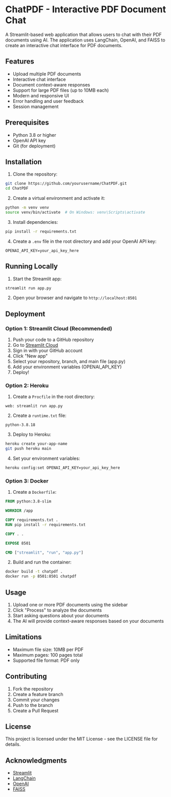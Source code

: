 # ChatPDF - Interactive PDF Document Chat

A Streamlit-based web application that allows users to chat with their PDF documents using AI. The application uses LangChain, OpenAI, and FAISS to create an interactive chat interface for PDF documents.

## Features

- Upload multiple PDF documents
- Interactive chat interface
- Document context-aware responses
- Support for large PDF files (up to 10MB each)
- Modern and responsive UI
- Error handling and user feedback
- Session management

## Prerequisites

- Python 3.8 or higher
- OpenAI API key
- Git (for deployment)

## Installation

1. Clone the repository:
```bash
git clone https://github.com/yourusername/ChatPDF.git
cd ChatPDF
```

2. Create a virtual environment and activate it:
```bash
python -m venv venv
source venv/bin/activate  # On Windows: venv\Scripts\activate
```

3. Install dependencies:
```bash
pip install -r requirements.txt
```

4. Create a `.env` file in the root directory and add your OpenAI API key:
```
OPENAI_API_KEY=your_api_key_here
```

## Running Locally

1. Start the Streamlit app:
```bash
streamlit run app.py
```

2. Open your browser and navigate to `http://localhost:8501`

## Deployment

### Option 1: Streamlit Cloud (Recommended)

1. Push your code to a GitHub repository
2. Go to [Streamlit Cloud](https://share.streamlit.io/)
3. Sign in with your GitHub account
4. Click "New app"
5. Select your repository, branch, and main file (app.py)
6. Add your environment variables (OPENAI_API_KEY)
7. Deploy!

### Option 2: Heroku

1. Create a `Procfile` in the root directory:
```
web: streamlit run app.py
```

2. Create a `runtime.txt` file:
```
python-3.8.18
```

3. Deploy to Heroku:
```bash
heroku create your-app-name
git push heroku main
```

4. Set your environment variables:
```bash
heroku config:set OPENAI_API_KEY=your_api_key_here
```

### Option 3: Docker

1. Create a `Dockerfile`:
```dockerfile
FROM python:3.8-slim

WORKDIR /app

COPY requirements.txt .
RUN pip install -r requirements.txt

COPY . .

EXPOSE 8501

CMD ["streamlit", "run", "app.py"]
```

2. Build and run the container:
```bash
docker build -t chatpdf .
docker run -p 8501:8501 chatpdf
```

## Usage

1. Upload one or more PDF documents using the sidebar
2. Click "Process" to analyze the documents
3. Start asking questions about your documents
4. The AI will provide context-aware responses based on your documents

## Limitations

- Maximum file size: 10MB per PDF
- Maximum pages: 100 pages total
- Supported file format: PDF only

## Contributing

1. Fork the repository
2. Create a feature branch
3. Commit your changes
4. Push to the branch
5. Create a Pull Request

## License

This project is licensed under the MIT License - see the LICENSE file for details.

## Acknowledgments

- [Streamlit](https://streamlit.io/)
- [LangChain](https://www.langchain.com/)
- [OpenAI](https://openai.com/)
- [FAISS](https://github.com/facebookresearch/faiss)
